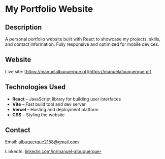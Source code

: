 # My Portfolio Website

## Description
A personal portfolio website built with React to showcase my projects, skills, and contact information. Fully responsive and optimized for mobile devices.

## Website
Live site: [https://manuelalbuquerque.pt](https://manuelalbuquerque.pt)

## Technologies Used
- **React** – JavaScript library for building user interfaces
- **Vite** – Fast build tool and dev server
- **Vercel** – Hosting and deployment platform
- **CSS** – Styling the website

## Contact
Email: albuquerque2158@gmail.com

LinkedIn: [linkedin.com/in/manuel-albuquerque-](https://linkedin.com/in/manuel-albuquerque-)
